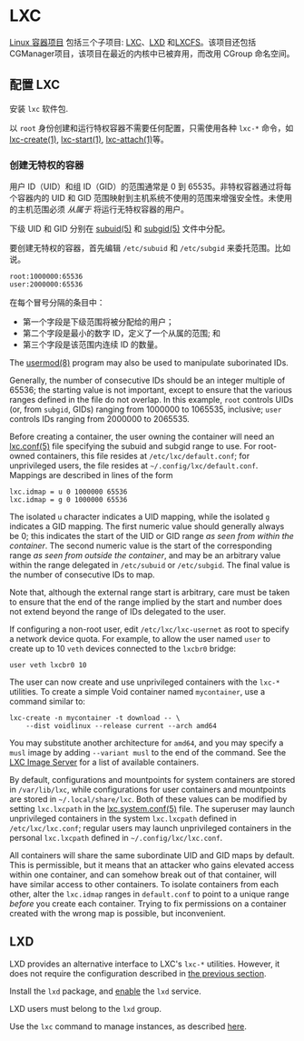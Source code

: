 # LXC

[Linux 容器项目](https://linuxcontainers.org/) 包括三个子项目: [LXC](https://linuxcontainers.org/lxc/introduction/)、[LXD](https://linuxcontainers.org/lxd/introduction/) 和[LXCFS](https://linuxcontainers.org/lxcfs/introduction/)。该项目还包括CGManager项目，该项目在最近的内核中已被弃用，而改用 CGroup 命名空间。


## 配置 LXC

安装 `lxc` 软件包.

以 `root` 身份创建和运行特权容器不需要任何配置，只需使用各种 `lxc-*` 命令，如 [lxc-create(1)](https://man.voidlinux.org/lxc-create.1), [lxc-start(1)](https://man.voidlinux.org/lxc-start.1), [lxc-attach(1)](https://man.voidlinux.org/lxc-attach.1)等。


### 创建无特权的容器

用户 ID（UID）和组 ID（GID）的范围通常是 0 到 65535。非特权容器通过将每个容器内的 UID 和 GID 范围映射到主机系统不使用的范围来增强安全性。未使用的主机范围必须 *从属于* 将运行无特权容器的用户。

下级 UID 和 GID 分别在 [subuid(5)](https://man.voidlinux.org/subuid.5) 和 [subgid(5)](https://man.voidlinux.org/subgid.5) 文件中分配。

要创建无特权的容器，首先编辑 `/etc/subuid` 和 `/etc/subgid` 来委托范围。比如说。


```
root:1000000:65536
user:2000000:65536
```

在每个冒号分隔的条目中： 

- 第一个字段是下级范围将被分配给的用户；
- 第二个字段是最小的数字 ID，定义了一个从属的范围; 和
- 第三个字段是该范围内连续 ID 的数量。

The [usermod(8)](https://man.voidlinux.org/usermod.8) program may also be used
to manipulate suborinated IDs.

Generally, the number of consecutive IDs should be an integer multiple of 65536;
the starting value is not important, except to ensure that the various ranges
defined in the file do not overlap. In this example, `root` controls UIDs (or,
from `subgid`, GIDs) ranging from 1000000 to 1065535, inclusive; `user` controls
IDs ranging from 2000000 to 2065535.

Before creating a container, the user owning the container will need an
[lxc.conf(5)](https://man.voidlinux.org/lxc.conf.5) file specifying the subuid
and subgid range to use. For root-owned containers, this file resides at
`/etc/lxc/default.conf`; for unprivileged users, the file resides at
`~/.config/lxc/default.conf`. Mappings are described in lines of the form

```
lxc.idmap = u 0 1000000 65536
lxc.idmap = g 0 1000000 65536
```

The isolated `u` character indicates a UID mapping, while the isolated `g`
indicates a GID mapping. The first numeric value should generally always be 0;
this indicates the start of the UID or GID range *as seen from within the
container*. The second numeric value is the start of the corresponding range *as
seen from outside the container*, and may be an arbitrary value within the range
delegated in `/etc/subuid` or `/etc/subgid`. The final value is the number of
consecutive IDs to map.

Note that, although the external range start is arbitrary, care must be taken to
ensure that the end of the range implied by the start and number does not extend
beyond the range of IDs delegated to the user.

If configuring a non-root user, edit `/etc/lxc/lxc-usernet` as root to specify a
network device quota. For example, to allow the user named `user` to create up
to 10 `veth` devices connected to the `lxcbr0` bridge:

```
user veth lxcbr0 10
```

The user can now create and use unprivileged containers with the `lxc-*`
utilities. To create a simple Void container named `mycontainer`, use a command
similar to:

```
lxc-create -n mycontainer -t download -- \
	--dist voidlinux --release current --arch amd64
```

You may substitute another architecture for `amd64`, and you may specify a
`musl` image by adding `--variant musl` to the end of the command. See the [LXC
Image Server](http://images.linuxcontainers.org) for a list of available
containers.

By default, configurations and mountpoints for system containers are stored in
`/var/lib/lxc`, while configurations for user containers and mountpoints are
stored in `~/.local/share/lxc`. Both of these values can be modified by setting
`lxc.lxcpath` in the
[lxc.system.conf(5)](https://man.voidlinux.org/lxc.system.conf.5) file. The
superuser may launch unprivileged containers in the system `lxc.lxcpath` defined
in `/etc/lxc/lxc.conf`; regular users may launch unprivileged containers in the
personal `lxc.lxcpath` defined in `~/.config/lxc/lxc.conf`.

All containers will share the same subordinate UID and GID maps by default. This
is permissible, but it means that an attacker who gains elevated access within
one container, and can somehow break out of that container, will have similar
access to other containers. To isolate containers from each other, alter the
`lxc.idmap` ranges in `default.conf` to point to a unique range *before* you
create each container. Trying to fix permissions on a container created with the
wrong map is possible, but inconvenient.

## LXD

LXD provides an alternative interface to LXC's `lxc-*` utilities. However, it
does not require the configuration described in [the previous section](#lxc).

Install the `lxd` package, and [enable](../services/index.md#enabling-services)
the `lxd` service.

LXD users must belong to the `lxd` group.

Use the `lxc` command to manage instances, as described
[here](https://linuxcontainers.org/lxd/getting-started-cli/#lxd-client).

